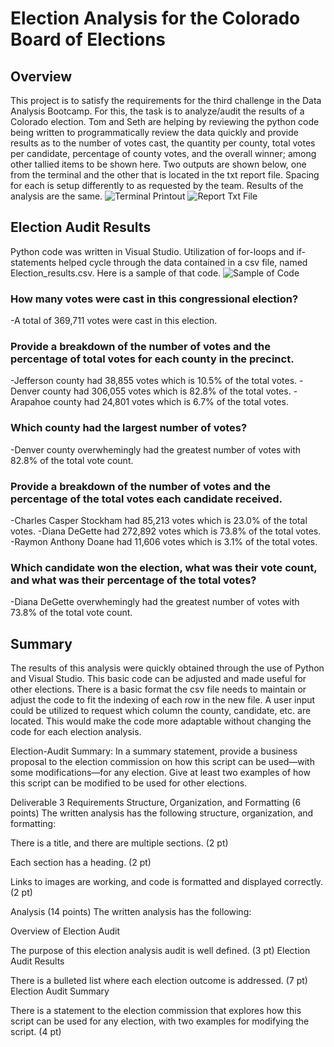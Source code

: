 # Election Analysis for the Colorado Board of Elections

## Overview
   This project is to satisfy the requirements for the third challenge in the Data Analysis Bootcamp. For this, the task is to analyze/audit the results of a Colorado election. Tom and Seth are helping by reviewing the python code being written to programmatically review the data quickly and provide results as to the number of votes cast, the quantity per county, total votes per candidate, percentage of county votes, and the overall winner; among other tallied items to be shown here.
   Two outputs are shown below, one from the terminal and the other that is located in the txt report file. Spacing for each is setup differently to as requested by the team. Results of the analysis are the same.
![Terminal Printout](https://github.com/summerstime/election-Analysis/blob/main/Resources/screenshot_terminal_output.png) 
![Report Txt File](https://github.com/summerstime/election-Analysis/blob/main/Resources/screenshot_txt_output_file.png) 

## Election Audit Results
   Python code was written in Visual Studio. Utilization of for-loops and if-statements helped cycle through the data contained in a csv file, named Election_results.csv. Here is a sample of that code.
   ![Sample of Code](https://github.com/summerstime/election-Analysis/blob/main/Resources/screenshot_of_csv_reader.png)
### How many votes were cast in this congressional election?
   -A total of 369,711 votes were cast in this election.
### Provide a breakdown of the number of votes and the percentage of total votes for each county in the precinct.
   -Jefferson county had 38,855 votes which is 10.5% of the total votes.
   -Denver county had 306,055 votes which is 82.8% of the total votes.
   -Arapahoe county had 24,801 votes which is 6.7% of the total votes.
### Which county had the largest number of votes?
   -Denver county overwhemingly had the greatest number of votes with 82.8% of the total vote count.
### Provide a breakdown of the number of votes and the percentage of the total votes each candidate received.
   -Charles Casper Stockham had 85,213 votes which is 23.0% of the total votes.
   -Diana DeGette had 272,892 votes which is 73.8% of the total votes.
   -Raymon Anthony Doane had 11,606 votes which is 3.1% of the total votes.
### Which candidate won the election, what was their vote count, and what was their percentage of the total votes?
   -Diana DeGette overwhemingly had the greatest number of votes with 73.8% of the total vote count.

## Summary
The results of this analysis were quickly obtained through the use of Python and Visual Studio. This basic code can be adjusted and made useful for other elections. There is a basic format the csv file needs to maintain or adjust the code to fit the indexing of each row in the new file. A user input could be utilized to request which column the county, candidate, etc. are located. This would make the code more adaptable without changing the code for each election analysis.

Election-Audit Summary: In a summary statement, provide a business proposal to the election commission on how this script can be used—with some modifications—for any election. Give at least two examples of how this script can be modified to be used for other elections.

Deliverable 3 Requirements
Structure, Organization, and Formatting (6 points)
The written analysis has the following structure, organization, and formatting:

There is a title, and there are multiple sections. (2 pt)

Each section has a heading. (2 pt)

Links to images are working, and code is formatted and displayed correctly. (2 pt)

Analysis (14 points)
The written analysis has the following:

Overview of Election Audit

The purpose of this election analysis audit is well defined. (3 pt)
Election Audit Results

There is a bulleted list where each election outcome is addressed. (7 pt)
Election Audit Summary

There is a statement to the election commission that explores how this script can be used for any election, with two examples for modifying the script. (4 pt)
